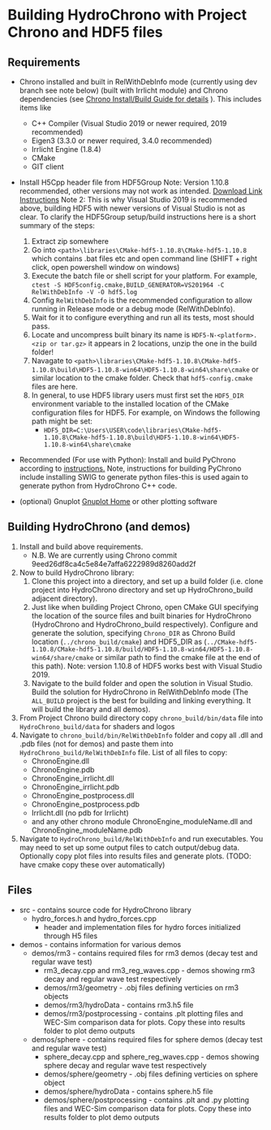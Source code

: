 # Building HydroChrono with Project Chrono and HDF5 files

## Requirements
* Chrono installed and built in RelWithDebInfo mode (currently using dev branch see note below) (built with Irrlicht module) and Chrono dependencies (see [Chrono Install/Build Guide for details](https://api.projectchrono.org/tutorial_install_chrono.html) ). This includes items like
	* C++ Compiler (Visual Studio 2019 or newer required, 2019 recommended)
	* Eigen3 (3.3.0 or newer required, 3.4.0 recommended)
	* Irrlicht Engine (1.8.4)
	* CMake
	* GIT client

* Install H5Cpp header file from HDF5Group Note: Version 1.10.8 recommended, other versions may not work as intended. [Download Link](https://portal.hdfgroup.org/display/support/Downloads) [Instructions](https://portal.hdfgroup.org/display/support/Building+HDF5+with+CMake#BuildingHDF5withCMake-quickins) Note 2: This is why Visual Studio 2019 is recommended above, building HDF5 with newer versions of Visual Studio is not as clear. To clarify the HDF5Group setup/build instructions here is a short summary of the steps:
	1. Extract zip somewhere
	2. Go into `<path>\libraries\CMake-hdf5-1.10.8\CMake-hdf5-1.10.8` which contains .bat files etc and open command line (SHIFT + right click, open powershell window on windows)
	3. Execute the batch file or shell script for your platform. For example, `ctest -S HDF5config.cmake,BUILD_GENERATOR=VS201964 -C RelWithDebInfo -V -O hdf5.log` 
	4. Config `RelWithDebInfo` is the recommended configuration to allow running in Release mode or a debug mode (RelWithDebInfo).
	5. Wait for it to configure everything and run all its tests, most should pass.
	6. Locate and uncompress built binary its name is `HDF5-N-<platform>.<zip or tar.gz>` it appears in 2 locations, unzip the one in the build folder!
	7. Navagate to `<path>\libraries\CMake-hdf5-1.10.8\CMake-hdf5-1.10.8\build\HDF5-1.10.8-win64\HDF5-1.10.8-win64\share\cmake` or similar location to the cmake folder. Check that `hdf5-config.cmake` files are here.
	8. In general, to use HDF5 library users must first set the `HDF5_DIR` environment variable to the installed location of the CMake configuration files for HDF5. For example, on Windows the following path might be set:
		* `HDF5_DIR=C:\Users\USER\code\libraries\CMake-hdf5-1.10.8\CMake-hdf5-1.10.8\build\HDF5-1.10.8-win64\HDF5-1.10.8-win64\share\cmake`

* Recommended (For use with Python): Install and build PyChrono according to [instructions.](https://api.projectchrono.org/module_python_installation.html) Note, instructions for building PyChrono include installing SWIG to generate python files-this is used again to generate python from HydroChrono C++ code.

* (optional) Gnuplot [Gnuplot Home](http://www.gnuplot.info/) or other plotting software

## Building HydroChrono (and demos)
1. Install and build above requirements.
	* N.B. We are currently using Chrono commit 9eed26df8ca4c5e84e7affa6222989d8260add2f
2. Now to build HydroChrono library: 
	1. Clone this project into a directory, and set up a build folder (i.e. clone project into HydroChrono directory and set up HydroChrono_build adjacent directory). 
	2. Just like when building Project Chrono, open CMake GUI specifying the location of the source files and built binaries for HydroChrono (HydroChrono and HydroChrono_build respectively). Configure and generate the solution, specifying `Chrono_DIR` as Chrono Build location (`../chrono_build/cmake`) and HDF5_DIR as (`../CMake-hdf5-1.10.8/CMake-hdf5-1.10.8/build/HDF5-1.10.8-win64/HDF5-1.10.8-win64/share/cmake` or similar path to find the cmake file at the end of this path). Note: version 1.10.8 of HDF5 works best with Visual Studio 2019.
	3. Navigate to the build folder and open the solution in Visual Studio. Build the solution for HydroChrono in RelWithDebInfo mode (The `ALL_BUILD` project is the best for building and linking everything. It will build the library and all demos).
3. From Project Chrono build directory copy `chrono_build/bin/data` file into `HydroChrono_build/data` for shaders and logos
4. Navigate to `chrono_build/bin/RelWithDebInfo` folder and copy all .dll and .pdb files (not for demos) and paste them into `HydroChrono_build/RelWithDebInfo` file. List of all files to copy:
	* ChronoEngine.dll
	* ChronoEngine.pdb
	* ChronoEngine_irrlicht.dll
	* ChronoEngine_irrlicht.pdb
	* ChronoEngine_postprocess.dll
	* ChronoEngine_postprocess.pdb
	* Irrlicht.dll (no pdb for Irrlicht)
	* and any other chrono module ChronoEngine_moduleName.dll and ChronoEngine_moduleName.pdb
5. Navigate to `HydroChrono_build/RelWithDebInfo` and run executables. You may need to set up some output files to catch output/debug data. Optionally copy plot files into results files and generate plots. (TODO: have cmake copy these over automatically)

## Files
* src - contains source code for HydroChrono library
	* hydro_forces.h and hydro_forces.cpp
		* header and implementation files for hydro forces initialized through H5 files
* demos - contains information for various demos
	* demos/rm3 - contains required files for rm3 demos (decay test and regular wave test)
		* rm3_decay.cpp and rm3_reg_waves.cpp - demos showing rm3 decay and regular wave test respectively
		* demos/rm3/geometry - .obj files defining verticies on rm3 objects
		* demos/rm3/hydroData - contains rm3.h5 file
		* demos/rm3/postprocessing - contains .plt plotting files and WEC-Sim comparison data for plots. Copy these into results folder to plot demo outputs
	* demos/sphere - contains required files for sphere demos (decay test and regular wave test)
		* sphere_decay.cpp and sphere_reg_waves.cpp - demos showing sphere decay and regular wave test respectively
		* demos/sphere/geometry - .obj files defining verticies on sphere object
		* demos/sphere/hydroData - contains sphere.h5 file
		* demos/sphere/postprocessing - contains .plt and .py plotting files and WEC-Sim comparison data for plots. Copy these into results folder to plot demo outputs
